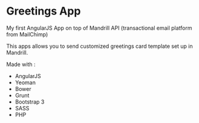 Greetings App
==============

My first AngularJS App on top of Mandrill API (transactional email platform from MailChimp)

This apps allows you to send customized greetings card template set up in Mandrill. 


Made with : 
* AngularJS
* Yeoman 
* Bower 
* Grunt 
* Bootstrap 3
* SASS
* PHP

